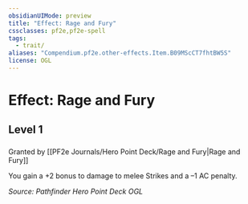 ```yaml
---
obsidianUIMode: preview
title: "Effect: Rage and Fury"
cssclasses: pf2e,pf2e-spell
tags:
  - trait/
aliases: "Compendium.pf2e.other-effects.Item.B09MScCT7fhtBW5S"
license: OGL
---
```

# Effect: Rage and Fury
## Level 1
### 






Granted by [[PF2e Journals/Hero Point Deck/Rage and Fury|Rage and Fury]]

You gain a +2 bonus to damage to melee Strikes and a –1 AC penalty.

*Source: Pathfinder Hero Point Deck*
*OGL*